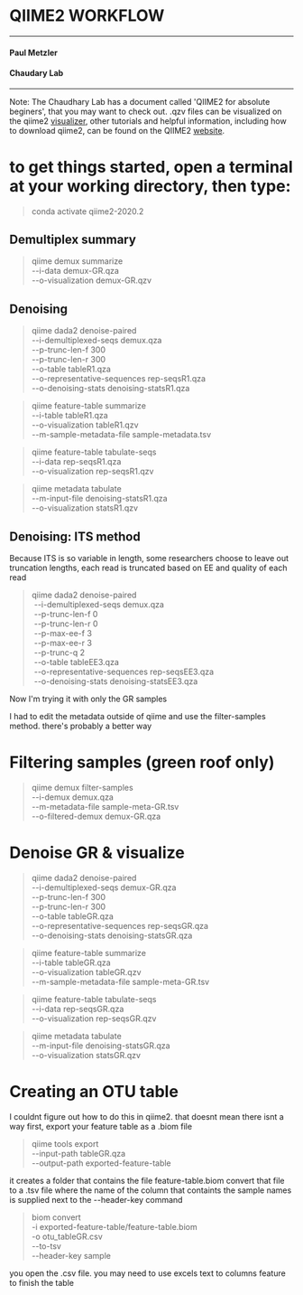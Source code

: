 
# QIIME2 WORKFLOW

--------------
#### Paul Metzler
#### Chaudary Lab
--------------
Note: The Chaudhary Lab has a document called 'QIIME2 for absolute beginers', that you may want to check out. .qzv files can be visualized on the qiime2 [visualizer](https://view.qiime2.org/), other tutorials and helpful information, including how to download qiime2, can be found on the QIIME2 [website](https://qiime2.org/).

# to get things started, open a terminal at your working directory, then type:

>conda activate qiime2-2020.2


## Demultiplex summary

>qiime demux summarize \
  --i-data demux-GR.qza \
  --o-visualization demux-GR.qzv

## Denoising

>qiime dada2 denoise-paired \
  --i-demultiplexed-seqs demux.qza \
  --p-trunc-len-f 300 \
  --p-trunc-len-r 300 \
  --o-table tableR1.qza \
  --o-representative-sequences rep-seqsR1.qza \
  --o-denoising-stats denoising-statsR1.qza

>qiime feature-table summarize \
  --i-table tableR1.qza \
  --o-visualization tableR1.qzv \
  --m-sample-metadata-file sample-metadata.tsv

>qiime feature-table tabulate-seqs \
  --i-data rep-seqsR1.qza \
  --o-visualization rep-seqsR1.qzv

>qiime metadata tabulate \
  --m-input-file denoising-statsR1.qza \
  --o-visualization statsR1.qzv

## Denoising: ITS method

Because ITS is so variable in length, some
researchers choose to leave out truncation
lengths, each read is truncated based on
EE and quality of each read


>qiime dada2 denoise-paired \
 --i-demultiplexed-seqs demux.qza \
 --p-trunc-len-f 0 \
 --p-trunc-len-r 0 \
 --p-max-ee-f 3 \
 --p-max-ee-r 3 \
 --p-trunc-q 2 \
 --o-table tableEE3.qza \
 --o-representative-sequences rep-seqsEE3.qza \
 --o-denoising-stats denoising-statsEE3.qza

Now I'm trying it with only the GR samples

I had to edit the metadata outside of qiime and use the
filter-samples method. there's probably a better way

# Filtering samples (green roof only)

>qiime demux filter-samples \
 --i-demux demux.qza \
 --m-metadata-file sample-meta-GR.tsv \
 --o-filtered-demux demux-GR.qza

# Denoise GR & visualize

>qiime dada2 denoise-paired \
  --i-demultiplexed-seqs demux-GR.qza \
  --p-trunc-len-f 300 \
  --p-trunc-len-r 300 \
  --o-table tableGR.qza \
  --o-representative-sequences rep-seqsGR.qza \
  --o-denoising-stats denoising-statsGR.qza

>qiime feature-table summarize \
  --i-table tableGR.qza \
  --o-visualization tableGR.qzv \
  --m-sample-metadata-file sample-meta-GR.tsv

>qiime feature-table tabulate-seqs \
  --i-data rep-seqsGR.qza \
  --o-visualization rep-seqsGR.qzv

>qiime metadata tabulate \
  --m-input-file denoising-statsGR.qza \
  --o-visualization statsGR.qzv

# Creating an OTU table

I couldnt figure out how to do this in qiime2. that doesnt mean there isnt a way
first, export your feature table as a .biom file

>qiime tools export \
--input-path tableGR.qza \
--output-path exported-feature-table

it creates a folder that contains the file feature-table.biom
convert that file to a .tsv file where the name of the column that containts the
sample names is supplied next to the --header-key command

>biom convert \
-i exported-feature-table/feature-table.biom \
-o otu_tableGR.csv \
--to-tsv \
--header-key sample

you open the .csv file. you may need to use excels text to columns feature to finish the table
